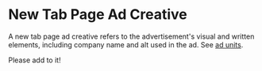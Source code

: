 # New Tab Page Ad Creative

A new tab page ad creative refers to the advertisement's visual and written elements, including company name and alt used in the ad. See [ad units](../../ad_units/README.md).

Please add to it!
